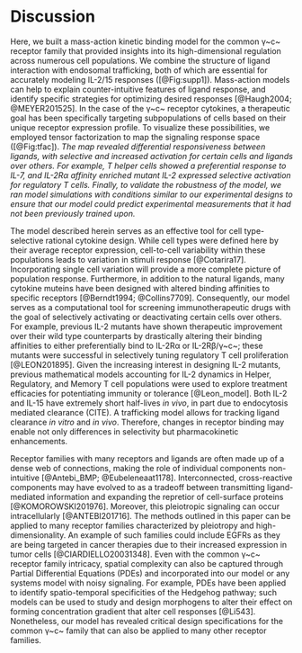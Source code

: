 # Discussion

<!-- Focus on paper results (need traficking to fit model, differential responsiveness between ligands..).-->

Here, we built a mass-action kinetic binding model for the common γ~c~ receptor family that provided insights into its high-dimensional regulation across numerous cell populations. We combine the structure of ligand interaction with endosomal trafficking, both of which are essential for accurately modeling IL-2/15 responses ([@Fig:supp1]). Mass-action models can help to explain counter-intuitive features of ligand response, and identify specific strategies for optimizing desired responses [@Haugh2004; @MEYER201525]. In the case of the γ~c~ receptor cytokines, a therapeutic goal has been specifically targeting subpopulations of cells based on their unique receptor expression profile. To visualize these possibilities, we employed tensor factorization to map the signaling response space ([@Fig:tfac]). *The map revealed differential responsiveness between ligands, with selective and increased activation for certain cells and ligands over others. For example, T helper cells showed a preferential response to IL-7, and IL-2Rα affinity enriched mutant IL-2 expressed selective activation for regulatory T cells. Finally, to validate the robustness of the model, we ran model simulations with conditions similar to our experimental designs to ensure that our model could predict experimental measurements that it had not been previously trained upon.*

<!-- building on the work here to allude to next part of the project: (cell-cell variability, ligand clearance rate, mutant ligands, ...).-->

The model described herein serves as an effective tool for cell type-selective rational cytokine design. While cell types were defined here by their average receptor expression, cell-to-cell variability within these populations leads to variation in stimuli response [@Cotarira17]. Incorporating single cell variation will provide a more complete picture of population response. Furthermore, in addition to the natural ligands, many cytokine muteins have been designed with altered binding affinities to specific receptors [@Berndt1994; @Collins7709]. Consequently, our model serves as a computational tool for screening immunotherapeutic drugs with the goal of selectively activating or deactivating certain cells over others. For example, previous IL-2 mutants have shown therapeutic improvement over their wild type counterparts by drastically altering their binding affinities to either preferentially bind to IL-2Rα or IL-2Rβ/γ~c~; these mutants were successful in selectively tuning regulatory T cell proliferation [@LEON201895]. Given the increasing interest in designing IL-2 mutants, previous mathematical models accounting for IL-2 dynamics in Helper, Regulatory, and Memory T cell populations were used to explore treatment efficacies for potentiating immunity or tolerance [@Leon_model]. Both IL-2 and IL-15 have extremely short half-lives *in vivo*, in part due to endocytosis mediated clearance (CITE). A trafficking model allows for tracking ligand clearance *in vitro* and *in vivo*. Therefore, changes in receptor binding may enable not only differences in selectivity but pharmacokinetic enhancements.

<!-- Last paragraph can be general on how we can apply methods discussed here to other families of receptors (PDEs, ...).-->

Receptor families with many receptors and ligands are often made up of a dense web of connections, making the role of individual components non-intuitive [@Antebi_BMP; @Eubeleneaat1178]. Interconnected, cross-reactive components may have evolved to as a tradeoff between transmitting ligand-mediated information and expanding the repretior of cell-surface proteins [@KOMOROWSKI201976]. Moreover, this pleiotropic signaling can occur intracellularly [@ANTEBI201716]. The methods outlined in this paper can be applied to many receptor families characterized by pleiotropy and high-dimensionality. An example of such families could include EGFRs as they are being targeted in cancer therapies due to their increased expression in tumor cells [@CIARDIELLO20031348]. Even with the common γ~c~ receptor family intricacy, spatial complexity can also be captured through Partial Differential Equations (PDEs) and incorporated into our model or any systems model with noisy signaling. For example, PDEs have been applied to identify spatio-temporal specificities of the Hedgehog pathway; such models can be used to study and design morphogens to alter their effect on forming concentration gradient that alter cell responses [@Li543]. Nonetheless, our model has revealed critical design specifications for the common γ~c~ family that can also be applied to many other receptor families.
